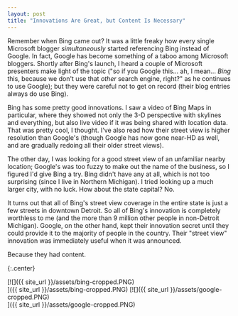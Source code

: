 ```yaml
---
layout: post
title: "Innovations Are Great, but Content Is Necessary"
---
```

Remember when Bing came out? It was a little freaky how every single Microsoft blogger _simultaneously_ started referencing Bing instead of Google. In fact, Google has become something of a taboo among Microsoft bloggers. Shortly after Bing's launch, I heard a couple of Microsoft presenters make light of the topic ("so if you Google this... ah, I mean... _Bing_ this, because we don't use that _other_ search engine, right?" as he continues to use Google); but they were careful not to get on record (their blog entries always do use Bing).

Bing has some pretty good innovations. I saw a video of Bing Maps in particular, where they showed not only the 3-D perspective with skylines and everything, but also live video if it was being shared with location data. That was pretty cool, I thought. I've also read how their street view is higher resolution than Google's (though Google has now gone near-HD as well, and are gradually redoing all their older street views).

The other day, I was looking for a good street view of an unfamiliar nearby location; Google's was too fuzzy to make out the name of the business, so I figured I'd give Bing a try. Bing didn't have any at all, which is not too surprising (since I live in Northern Michigan). I tried looking up a much larger city, with no luck. How about the state capital? No.

It turns out that all of Bing's street view coverage in the entire state is just a few streets in downtown Detroit. So all of Bing's innovation is completely worthless to me (and the more than 9 million other people in non-Detroit Michigan). Google, on the other hand, kept their innovation secret until they could provide it to the majority of people in the country. Their "street view" innovation was immediately useful when it was announced.

Because they had content.

{:.center}

[![]({{ site_url }}/assets/bing-cropped.PNG)  
]({{ site_url }}/assets/bing-cropped.PNG)
[![]({{ site_url }}/assets/google-cropped.PNG)  
]({{ site_url }}/assets/google-cropped.PNG)
